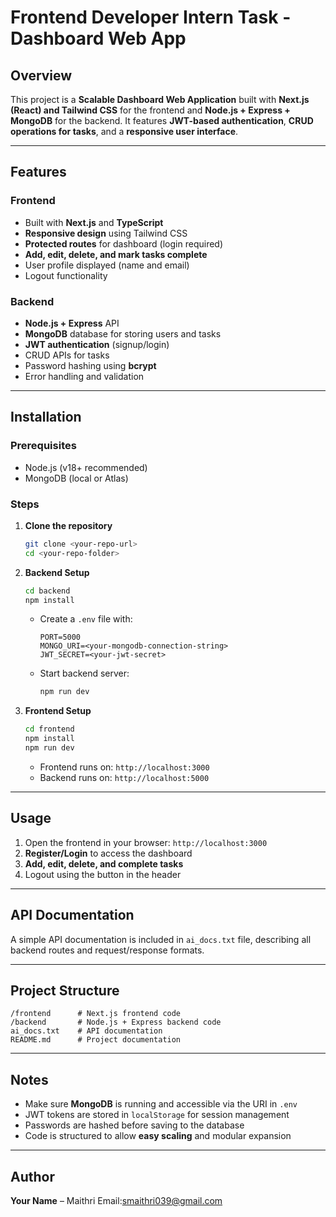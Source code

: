 # Frontend Developer Intern Task - Dashboard Web App

## Overview

This project is a **Scalable Dashboard Web Application** built with **Next.js (React) and Tailwind CSS** for the frontend and **Node.js + Express + MongoDB** for the backend.
It features **JWT-based authentication**, **CRUD operations for tasks**, and a **responsive user interface**.

---

## Features

### Frontend

* Built with **Next.js** and **TypeScript**
* **Responsive design** using Tailwind CSS
* **Protected routes** for dashboard (login required)
* **Add, edit, delete, and mark tasks complete**
* User profile displayed (name and email)
* Logout functionality

### Backend

* **Node.js + Express** API
* **MongoDB** database for storing users and tasks
* **JWT authentication** (signup/login)
* CRUD APIs for tasks
* Password hashing using **bcrypt**
* Error handling and validation

---

## Installation

### Prerequisites

* Node.js (v18+ recommended)
* MongoDB (local or Atlas)

### Steps

1. **Clone the repository**

   ```bash
   git clone <your-repo-url>
   cd <your-repo-folder>
   ```

2. **Backend Setup**

   ```bash
   cd backend
   npm install
   ```

   * Create a `.env` file with:

     ```
     PORT=5000
     MONGO_URI=<your-mongodb-connection-string>
     JWT_SECRET=<your-jwt-secret>
     ```

   * Start backend server:

     ```bash
     npm run dev
     ```

3. **Frontend Setup**

   ```bash
   cd frontend
   npm install
   npm run dev
   ```

   * Frontend runs on: `http://localhost:3000`
   * Backend runs on: `http://localhost:5000`

---

## Usage

1. Open the frontend in your browser: `http://localhost:3000`
2. **Register/Login** to access the dashboard
3. **Add, edit, delete, and complete tasks**
4. Logout using the button in the header

---

## API Documentation

A simple API documentation is included in `ai_docs.txt` file, describing all backend routes and request/response formats.

---

## Project Structure

```
/frontend      # Next.js frontend code
/backend       # Node.js + Express backend code
ai_docs.txt    # API documentation
README.md      # Project documentation
```

---

## Notes

* Make sure **MongoDB** is running and accessible via the URI in `.env`
* JWT tokens are stored in `localStorage` for session management
* Passwords are hashed before saving to the database
* Code is structured to allow **easy scaling** and modular expansion

---

## Author

**Your Name** – Maithri
Email:smaithri039@gmail.com